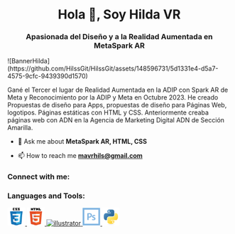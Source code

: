 <h1 align="center">Hola 👋, Soy Hilda VR</h1>
<h3 align="center">Apasionada del Diseño y a la Realidad Aumentada en MetaSpark AR</h3>
![BannerHilda](https://github.com/HilssGit/HilssGit/assets/148596731/5d1331e4-d5a7-4575-9cfc-9439390d1570)

<p>Gané el Tercer el lugar de Realidad Aumentada en la ADIP con Spark AR de Meta y Reconocimiento por la ADIP y Meta en Octubre 2023. He creado Propuestas de diseño para Apps, propuestas de diseño para Páginas Web, logotipos. Páginas estáticas con HTML y CSS.
Anteriormente creaba páginas web con ADN en la Agencia de Marketing Digital ADN de Sección Amarilla.</p>

- 💬 Ask me about **MetaSpark AR, HTML, CSS**

- 📫 How to reach me **mavrhils@gmail.com**


<h3 align="left">Connect with me:</h3>
<p align="left">

</p>

<h3 align="left">Languages and Tools:</h3>
<p align="left"> <a href="https://www.w3schools.com/css/" target="_blank" rel="noreferrer"> <img src="https://raw.githubusercontent.com/devicons/devicon/master/icons/css3/css3-original-wordmark.svg" alt="css3" width="40" height="40"/> </a> <a href="https://www.w3.org/html/" target="_blank" rel="noreferrer"> <img src="https://raw.githubusercontent.com/devicons/devicon/master/icons/html5/html5-original-wordmark.svg" alt="html5" width="40" height="40"/> </a> <a href="https://www.adobe.com/in/products/illustrator.html" target="_blank" rel="noreferrer"> <img src="https://www.vectorlogo.zone/logos/adobe_illustrator/adobe_illustrator-icon.svg" alt="illustrator" width="40" height="40"/> </a> <a href="https://www.photoshop.com/en" target="_blank" rel="noreferrer"> <img src="https://raw.githubusercontent.com/devicons/devicon/master/icons/photoshop/photoshop-line.svg" alt="photoshop" width="40" height="40"/> </a> <a href="https://www.python.org" target="_blank" rel="noreferrer"> <img src="https://raw.githubusercontent.com/devicons/devicon/master/icons/python/python-original.svg" alt="python" width="40" height="40"/> </a> </p>
